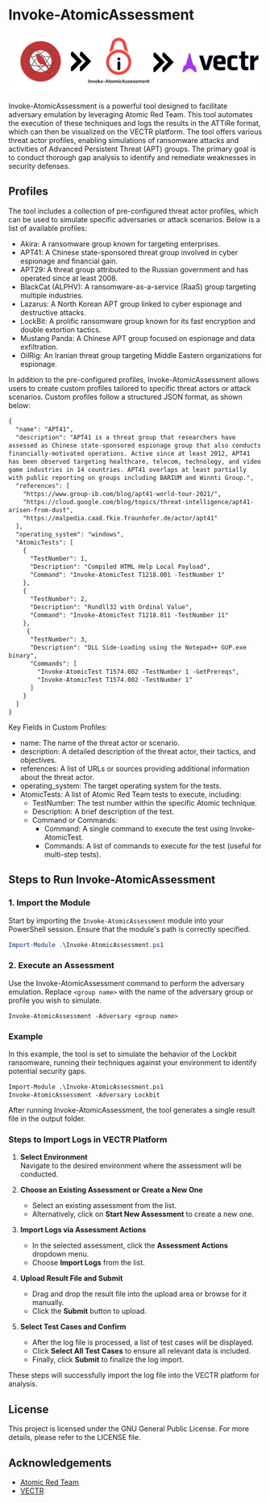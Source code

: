 # Invoke-AtomicAssessment
<img width="638" alt="image" src="images/flow.png">

Invoke-AtomicAssessment is a powerful tool designed to facilitate adversary emulation by leveraging Atomic Red Team. This tool automates the execution of these techniques and logs the results in the ATTiRe format, which can then be visualized on the VECTR platform. The tool offers various threat actor profiles, enabling simulations of ransomware attacks and activities of Advanced Persistent Threat (APT) groups. The primary goal is to conduct thorough gap analysis to identify and remediate weaknesses in security defenses.

## Profiles
The tool includes a collection of pre-configured threat actor profiles, which can be used to simulate specific adversaries or attack scenarios. Below is a list of available profiles:
- Akira: A ransomware group known for targeting enterprises.
- APT41: A Chinese state-sponsored threat group involved in cyber espionage and financial gain.
- APT29: A threat group attributed to the Russian government and has operated since at least 2008.
- BlackCat (ALPHV): A ransomware-as-a-service (RaaS) group targeting multiple industries.
- Lazarus: A North Korean APT group linked to cyber espionage and destructive attacks.
- LockBit: A prolific ransomware group known for its fast encryption and double extortion tactics.
- Mustang Panda: A Chinese APT group focused on espionage and data exfiltration.
- OilRig: An Iranian threat group targeting Middle Eastern organizations for espionage.

In addition to the pre-configured profiles, Invoke-AtomicAssessment allows users to create custom profiles tailored to specific threat actors or attack scenarios. Custom profiles follow a structured JSON format, as shown below:
```
{
  "name": "APT41",
  "description": "APT41 is a threat group that researchers have assessed as Chinese state-sponsored espionage group that also conducts financially-motivated operations. Active since at least 2012, APT41 has been observed targeting healthcare, telecom, technology, and video game industries in 14 countries. APT41 overlaps at least partially with public reporting on groups including BARIUM and Winnti Group.",
  "references": [
    "https://www.group-ib.com/blog/apt41-world-tour-2021/",
    "https://cloud.google.com/blog/topics/threat-intelligence/apt41-arisen-from-dust",
    "https://malpedia.caad.fkie.fraunhofer.de/actor/apt41"
  ],
  "operating_system": "windows",
  "AtomicTests": [
    {
      "TestNumber": 1,
      "Description": "Compiled HTML Help Local Payload",
      "Command": "Invoke-AtomicTest T1218.001 -TestNumber 1"
    },
    {
      "TestNumber": 2,
      "Description": "Rundll32 with Ordinal Value",
      "Command": "Invoke-AtomicTest T1218.011 -TestNumber 11"
    },
     {
      "TestNumber": 3,
      "Description": "DLL Side-Loading using the Notepad++ GUP.exe binary",
      "Commands": [
        "Invoke-AtomicTest T1574.002 -TestNumber 1 -GetPrereqs",
        "Invoke-AtomicTest T1574.002 -TestNumber 1"
      ]
    }   
  ]
}
```
Key Fields in Custom Profiles:
- name: The name of the threat actor or scenario.
- description: A detailed description of the threat actor, their tactics, and objectives.
- references: A list of URLs or sources providing additional information about the threat actor.
- operating_system: The target operating system for the tests.
- AtomicTests: A list of Atomic Red Team tests to execute, including:
  - TestNumber: The test number within the specific Atomic technique.
  - Description: A brief description of the test.
  - Command or Commands:
     - Command: A single command to execute the test using Invoke-AtomicTest.
     - Commands: A list of commands to execute for the test (useful for multi-step tests).

## Steps to Run Invoke-AtomicAssessment

### 1. Import the Module

Start by importing the `Invoke-AtomicAssessment` module into your PowerShell session. Ensure that the module's path is correctly specified.

```powershell
Import-Module .\Invoke-AtomicAssessment.ps1
```
### 2. Execute an Assessment
Use the Invoke-AtomicAssessment command to perform the adversary emulation. Replace `<group name>` with the name of the adversary group or profile you wish to simulate.
```
Invoke-AtomicAssessment -Adversary <group name>
```

### Example
In this example, the tool is set to simulate the behavior of the Lockbit ransomware, running their techniques against your environment to identify potential security gaps.
```
Import-Module .\Invoke-AtomicAssessment.ps1
Invoke-AtomicAssessment -Adversary Lockbit
```
After running Invoke-AtomicAssessment, the tool generates a single result file in the output folder.

### Steps to Import Logs in VECTR Platform

1. **Select Environment**  
   Navigate to the desired environment where the assessment will be conducted.

2. **Choose an Existing Assessment or Create a New One**  
   - Select an existing assessment from the list.  
   - Alternatively, click on **Start New Assessment** to create a new one.

3. **Import Logs via Assessment Actions**  
   - In the selected assessment, click the **Assessment Actions** dropdown menu.  
   - Choose **Import Logs** from the list.

4. **Upload Result File and Submit**  
   - Drag and drop the result file into the upload area or browse for it manually.  
   - Click the **Submit** button to upload.

5. **Select Test Cases and Confirm**  
   - After the log file is processed, a list of test cases will be displayed.  
   - Click **Select All Test Cases** to ensure all relevant data is included.  
   - Finally, click **Submit** to finalize the log import. 

These steps will successfully import the log file into the VECTR platform for analysis.

## License
This project is licensed under the GNU General Public License. For more details, please refer to the LICENSE file.

## Acknowledgements
* [Atomic Red Team](https://github.com/redcanaryco/atomic-red-team)
* [VECTR](https://github.com/SecurityRiskAdvisors/VECTR)
